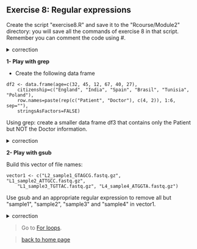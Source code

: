 ## Exercise 8: Regular expressions

Create the script "exercise8.R" and save it to the "Rcourse/Module2" directory: you will save all the commands of exercise 8 in that script.
<br>Remember you can comment the code using #.


<details>
<summary>
correction
</summary>

```{r}
getwd()
setwd("~/Rcourse/Module2")
```

</details>


**1- Play with grep**

* Create the following data frame

```{r}
df2 <- data.frame(age=c(32, 45, 12, 67, 40, 27), 
	citizenship=c("England", "India", "Spain", "Brasil", "Tunisia", "Poland"), 
	row.names=paste(rep(c("Patient", "Doctor"), c(4, 2)), 1:6, sep=""),
	stringsAsFactors=FALSE)

```

Using grep: create a smaller data frame df3 that contains only the Patient but NOT the Doctor information.

<details>
<summary>
correction
</summary>

```{r}
# Select row names
rownames(df2)
# Select only rownames that correspond to patients
grep("Patient", rownames(df2))
# Create data frame that contains only those rows
df3 <- df2[grep("Patient", rownames(df2)), ]
```

</details>

**2- Play with gsub**

Build this vector of file names:

```{r}
vector1 <- c("L2_sample1_GTAGCG.fastq.gz", "L1_sample2_ATTGCC.fastq.gz", 
	"L1_sample3_TGTTAC.fastq.gz", "L4_sample4_ATGGTA.fastq.gz")
```

Use gsub and an appropriate regular expression to remove all but "sample1", "sample2", "sample3" and "sample4" in vector1.

<details>
<summary>
correction
</summary>

```{r}
# | is used as OR
gsub("L[124]{1}_|_[ATGC]{6}.fastq.gz", "", vector1)
```

</details>

> Go to [For loops](https://sbcrg.github.io/CRG_RIntroduction/forloop).

> [back to home page](https://sbcrg.github.io/CRG_RIntroduction)
